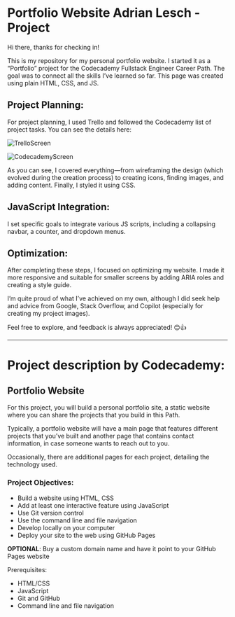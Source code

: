 # Portfolio Website Adrian Lesch - Project

Hi there, thanks for checking in!

This is my repository for my personal portfolio website. I started it as a “Portfolio” project for the Codecademy Fullstack Engineer Career Path. The goal was to connect all the skills I’ve learned so far. This page was created using plain HTML, CSS, and JS.

## Project Planning:
For project planning, I used Trello and followed the Codecademy list of project tasks. You can see the details here:

![TrelloScreen](https://github.com/AdrianLesch/PortfolioWebsiteAdrianLesch/assets/138780311/ba5e5d16-a1e5-48cb-801c-f5976f40e4ee)

![CodecademyScreen](https://github.com/AdrianLesch/PortfolioWebsiteAdrianLesch/assets/138780311/6f6bb837-1ca3-4a9f-ae61-2aa5a0a20aae)

As you can see, I covered everything—from wireframing the design (which evolved during the creation process) to creating icons, finding images, and adding content. Finally, I styled it using CSS.

## JavaScript Integration:
I set specific goals to integrate various JS scripts, including a collapsing navbar, a counter, and dropdown menus.

## Optimization:
After completing these steps, I focused on optimizing my website. I made it more responsive and suitable for smaller screens by adding ARIA roles and creating a style guide.

I’m quite proud of what I’ve achieved on my own, although I did seek help and advice from Google, Stack Overflow, and Copilot (especially for creating my project images).

Feel free to explore, and feedback is always appreciated! 😊👍

---------------------------------------------------------------------------------------------------------------------------------------------------------------------------------

# Project description by Codecademy:

## Portfolio Website

For this project, you will build a personal portfolio site, a static website where you can share the projects that you build in this Path.

Typically, a portfolio website will have a main page that features different projects that you’ve built and another page that contains contact information, in case someone wants to reach out to you.

Occasionally, there are additional pages for each project, detailing the technology used.

### Project Objectives:

+ Build a website using HTML, CSS
+ Add at least one interactive feature using JavaScript
+ Use Git version control
+ Use the command line and file navigation
+ Develop locally on your computer
+ Deploy your site to the web using GitHub Pages

**OPTIONAL**:
Buy a custom domain name and have it point to your GitHub Pages website

Prerequisites:

+ HTML/CSS
+ JavaScript
+ Git and GitHub
+ Command line and file navigation
